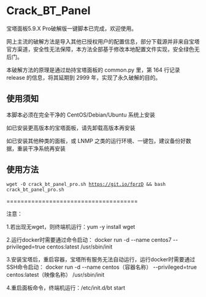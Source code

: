 # Crack_BT_Panel
<p>宝塔面板5.9.X Pro破解版一键脚本已完成，欢迎使用。</p>
<p>网上主流的破解方法是导入其他已授权用户的配置信息，部分下载源并非来自宝塔官方渠道，安全性无法保障，本方法全部基于修改本地配置文件实现，安全绿色无后门。</p>
<p>本破解方法的原理是通过劫持宝塔面板的 common.py 里，第 164 行记录 release 的信息，将其延期到 2999 年，实现了永久破解的目的。</p>

## 使用须知
<p>本脚本必须在完全干净的 CentOS/Debian/Ubuntu 系统上安装</p>
<p>如已安装更高版本的宝塔面板，请先卸载高版本再安装</p>
<p>如已安装其他种类的面板，或 LNMP 之类的运行环境、一键包，建议备份好数据，重装干净系统再安装</p>

## 使用方法
<code>wget -O crack_bt_panel_pro.sh https://git.io/fprzD && bash crack_bt_panel_pro.sh</code>


=====================================

注意：

1.若出现无wget，则终端机运行：yum -y install wget

2.运行docker时需要通过命令启动：
docker run -d --name centos7 --privileged=true centos:latest /usr/sbin/init

3.安装宝塔后，重启容器，宝塔所有服务无法自动运行，运行docker时需要通过SSH命令启动：
docker run -d --name centos（容器名称） --privileged=true centos:latest（映像名称） /usr/sbin/init

4.重启面板命令，终端机运行：/etc/init.d/bt start
